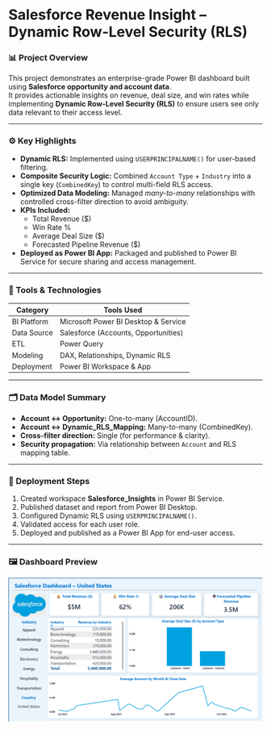 # Salesforce Revenue Insight – Dynamic Row-Level Security (RLS)

### 📊 Project Overview  
This project demonstrates an enterprise-grade Power BI dashboard built using **Salesforce opportunity and account data**.  
It provides actionable insights on revenue, deal size, and win rates while implementing **Dynamic Row-Level Security (RLS)** to ensure users see only data relevant to their access level.

---

### ⚙️ Key Highlights  
- **Dynamic RLS:** Implemented using `USERPRINCIPALNAME()` for user-based filtering.  
- **Composite Security Logic:** Combined `Account Type` + `Industry` into a single key (`CombinedKey`) to control multi-field RLS access.  
- **Optimized Data Modeling:** Managed *many-to-many* relationships with controlled cross-filter direction to avoid ambiguity.  
- **KPIs Included:**  
  - Total Revenue ($)  
  - Win Rate %  
  - Average Deal Size ($)  
  - Forecasted Pipeline Revenue ($)  
- **Deployed as Power BI App:** Packaged and published to Power BI Service for secure sharing and access management.

---

### 🧠 Tools & Technologies  
| Category | Tools Used |
|-----------|-------------|
| BI Platform | Microsoft Power BI Desktop & Service |
| Data Source | Salesforce (Accounts, Opportunities) |
| ETL | Power Query |
| Modeling | DAX, Relationships, Dynamic RLS |
| Deployment | Power BI Workspace & App |

---

### 🗂️ Data Model Summary  
- **Account ↔ Opportunity:** One-to-many (AccountID).  
- **Account ↔ Dynamic_RLS_Mapping:** Many-to-many (CombinedKey).  
- **Cross-filter direction:** Single (for performance & clarity).  
- **Security propagation:** Via relationship between `Account` and RLS mapping table.  

---

### 🚀 Deployment Steps  
1. Created workspace **Salesforce_Insights** in Power BI Service.  
2. Published dataset and report from Power BI Desktop.  
3. Configured Dynamic RLS using `USERPRINCIPALNAME()`.  
4. Validated access for each user role.  
5. Deployed and published as a Power BI App for end-user access.

---

### 🖼️ Dashboard Preview   
![Salesforce Revenue Dashboard](screenshots/Salesforce_dashboard.png)

